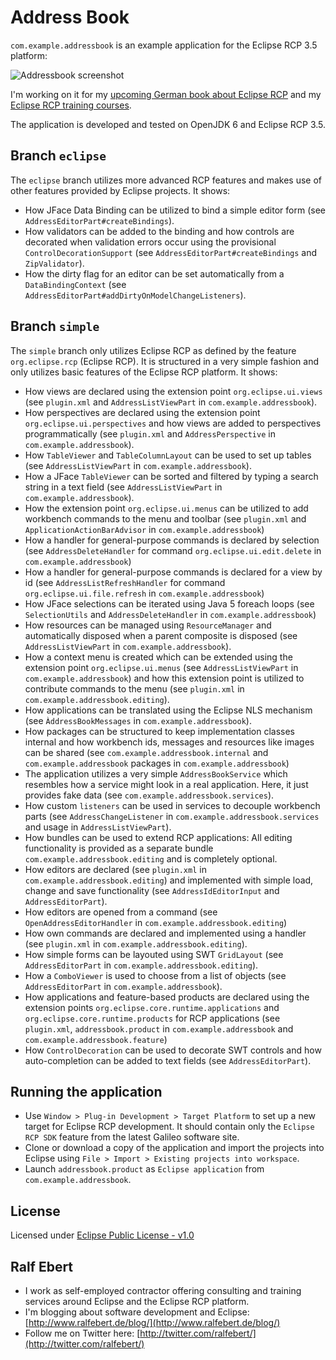 # Address Book

`com.example.addressbook` is an example application for the Eclipse RCP 3.5 platform:

![Addressbook screenshot](/ralfebert/addressbook/raw/simple/doc/screenshots/addressbook_01.png)

I'm working on it for my [upcoming German book about Eclipse RCP](http://www.ralfebert.de/rcpbuch/) and my [Eclipse RCP training courses](http://www.ralfebert.de/seminare/rcp/).

The application is developed and tested on OpenJDK 6 and Eclipse RCP 3.5.

## Branch `eclipse`

The `eclipse` branch utilizes more advanced RCP features and makes use of other features provided by Eclipse projects. It shows:

* How JFace Data Binding can be utilized to bind a simple editor form (see `AddressEditorPart#createBindings`).
* How validators can be added to the binding and how controls are decorated when validation errors occur using the provisional `ControlDecorationSupport` (see `AddressEditorPart#createBindings` and `ZipValidator`).
* How the dirty flag for an editor can be set automatically from a `DataBindingContext` (see `AddressEditorPart#addDirtyOnModelChangeListeners`).

## Branch `simple`

The `simple` branch only utilizes Eclipse RCP as defined by the feature `org.eclipse.rcp` (Eclipse RCP). It is structured in a very simple fashion and only utilizes basic features of the Eclipse RCP platform. It shows:

* How views are declared using the extension point `org.eclipse.ui.views` (see `plugin.xml` and `AddressListViewPart` in `com.example.addressbook`).
* How perspectives are declared using the extension point `org.eclipse.ui.perspectives` and how views are added to perspectives programmatically (see `plugin.xml` and `AddressPerspective` in `com.example.addressbook`).
* How `TableViewer` and `TableColumnLayout` can be used to set up tables (see `AddressListViewPart` in `com.example.addressbook`).
* How a JFace `TableViewer` can be sorted and filtered by typing a search string in a text field (see `AddressListViewPart` in `com.example.addressbook`).
* How the extension point `org.eclipse.ui.menus` can be utilized to add workbench commands to the menu and toolbar (see `plugin.xml` and `ApplicationActionBarAdvisor` in `com.example.addressbook`)
* How a handler for general-purpose commands is declared by selection (see `AddressDeleteHandler` for command `org.eclipse.ui.edit.delete` in `com.example.addressbook`)
* How a handler for general-purpose commands is declared for a view by id (see `AddressListRefreshHandler` for command `org.eclipse.ui.file.refresh` in `com.example.addressbook`)
* How JFace selections can be iterated using Java 5 foreach loops (see `SelectionUtils` and `AddressDeleteHandler` in `com.example.addressbook`)
* How resources can be managed using `ResourceManager` and automatically disposed when a parent composite is disposed (see `AddressListViewPart` in `com.example.addressbook`).
* How a context menu is created which can be extended using the extension point `org.eclipse.ui.menus` (see `AddressListViewPart` in `com.example.addressbook`) and how this extension point is utilized to contribute commands to the menu (see `plugin.xml` in `com.example.addressbook.editing`).
* How applications can be translated using the Eclipse NLS mechanism (see `ÀddressBookMessages` in `com.example.addressbook`).
* How packages can be structured to keep implementation classes internal and how workbench ids, messages and resources like images can be shared (see `com.example.addressbook.internal` and `com.example.addressbook` packages in `com.example.addressbook`)
* The application utilizes a very simple `AddressBookService` which resembles how a service might look in a real application. Here, it just provides fake data (see `com.example.addressbook.services`).
* How custom `listeners` can be used in services to decouple workbench parts (see `AddressChangeListener` in `com.example.addressbook.services` and usage in `AddressListViewPart`).
* How bundles can be used to extend RCP applications: All editing functionality is provided as a separate bundle `com.example.addressbook.editing` and is completely optional.
* How editors are declared (see `plugin.xml` in `com.example.addressbook.editing`) and implemented with simple load, change and save functionality (see `AddressIdEditorInput` and `AddressEditorPart`).
* How editors are opened from a command (see `OpenAddressEditorHandler` in `com.example.addressbook.editing`)
* How own commands are declared and implemented using a handler (see `plugin.xml` in `com.example.addressbook.editing`).
* How simple forms can be layouted using SWT `GridLayout` (see `AddressEditorPart` in `com.example.addressbook.editing`).
* How a `ComboViewer` is used to choose from a list of objects (see `AddressEditorPart` in `com.example.addressbook`).
* How applications and feature-based products are declared using the extension points `org.eclipse.core.runtime.applications` and
 `org.eclipse.core.runtime.products` for RCP applications (see `plugin.xml`, `addressbook.product` in `com.example.addressbook` and `com.example.addressbook.feature`)
* How `ControlDecoration` can be used to decorate SWT controls and how auto-completion can be added to text fields (see `AddressEditorPart`).

## Running the application

* Use `Window > Plug-in Development > Target Platform` to set up a new target for Eclipse RCP development. It should contain only the `Eclipse RCP SDK` feature from the latest Galileo software site.
* Clone or download a copy of the application and import the projects into Eclipse using `File > Import > Existing projects into workspace`.
* Launch `addressbook.product` as `Eclipse application` from `com.example.addressbook`.

## License

Licensed under [Eclipse Public License - v1.0](http://www.eclipse.org/legal/epl-v10.html)

## Ralf Ebert

* I work as self-employed contractor offering consulting and training services around Eclipse and the Eclipse RCP platform.
* I'm blogging about software development and Eclipse: [http://www.ralfebert.de/blog/](http://www.ralfebert.de/blog/)
* Follow me on Twitter here: [http://twitter.com/ralfebert/](http://twitter.com/ralfebert/)
